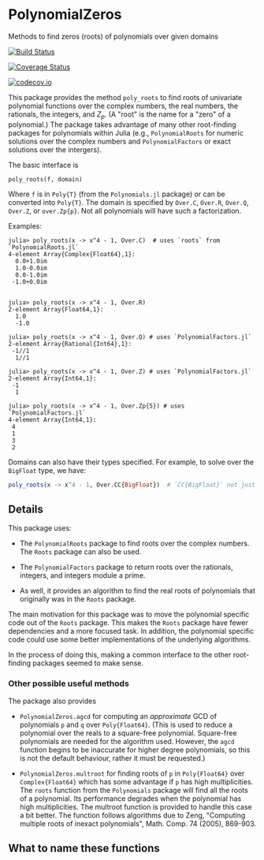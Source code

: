 # PolynomialZeros

Methods to find zeros (roots) of polynomials over given domains

[![Build Status](https://travis-ci.org/jverzani/PolynomialZeros.jl.svg?branch=master)](https://travis-ci.org/jverzani/PolynomialZeros.jl)

[![Coverage Status](https://coveralls.io/repos/jverzani/PolynomialZeros.jl/badge.svg?branch=master&service=github)](https://coveralls.io/github/jverzani/PolynomialZeros.jl?branch=master)

[![codecov.io](http://codecov.io/github/jverzani/PolynomialZeros.jl/coverage.svg?branch=master)](http://codecov.io/github/jverzani/PolynomialZeros.jl?branch=master)


This package provides the method `poly_roots` to find roots of
univariate polynomial functions over the complex numbers, the real
numbers, the rationals, the integers, and $Z_p$. (A "root" is the name
for a "zero" of a polynomial.) The package takes advantage of many
other root-finding packages for polynomials within Julia (e.g.,
`PolynomialRoots` for numeric solutions over the complex numbers and
`PolynomialFactors` or exact solutions over the intergers).

The basic interface is

```
poly_roots(f, domain)
```

Where `f` is in `Poly{T}` (from the `Polynomials.jl` package) or can be converted into `Poly{T}`. The domain is specified by `Over.C`, `Over.R`, `Over.Q`, `Over.Z`, or `over.Zp{p}`. Not all polynomials will have such a factorization.


Examples:

```
julia> poly_roots(x -> x^4 - 1, Over.C)  # uses `roots` from `PolynomialRoots.jl`
4-element Array{Complex{Float64},1}:
  0.0+1.0im
  1.0-0.0im
  0.0-1.0im
 -1.0+0.0im


julia> poly_roots(x -> x^4 - 1, Over.R)  
2-element Array{Float64,1}:
  1.0
  -1.0
  
julia> poly_roots(x -> x^4 - 1, Over.Q) # uses `PolynomialFactors.jl`
2-element Array{Rational{Int64},1}:
 -1//1
  1//1

julia> poly_roots(x -> x^4 - 1, Over.Z) # uses `PolynomialFactors.jl`
2-element Array{Int64,1}:
 -1
  1

julia> poly_roots(x -> x^4 - 1, Over.Zp{5}) # uses `PolynomialFactors.jl`
4-element Array{Int64,1}:
 4
 1
 3
 2
```

Domains can also have their types specified. For example, to solve
over the `BigFloat` type, we have:

```julia
poly_roots(x -> x^4 - 1, Over.CC{BigFloat})  # `CC{BigFloat}` not just `C`
```

## Details


This package uses:

* The `PolynomialRoots` package to find roots over the
complex numbers. The `Roots` package can also be used.

* The `PolynomialFactors` package to return roots over the
rationals, integers, and integers module a prime.

* As well, it provides an algorithm to find the real
roots of polynomials that originally was in the `Roots` package.


The main motivation for this package was to move the polynomial
specific code out of the `Roots` package. This makes the `Roots`
package have fewer dependencies and a more focused task. In addition,
the polynomial specific code could use some better implementations of
the underlying algorithms.

In the process of doing this, making a common interface to the other
root-finding packages seemed to make sense.

### Other possible useful methods

The package also provides

* `PolynomialZeros.agcd` for computing an *approximate* GCD of
  polynomials `p` and `q` over `Poly{Float64}`. (This is used to
  reduce a polynomial over the reals to a square-free
  polynomial. Square-free polynomials are needed for the
  algorithm used. However, the `agcd` function begins to be inaccurate for
  higher degree polynomials, so this is not the default behaviour, rather it must be requested.)

* `PolynomialZeros.multroot` for finding roots of `p` in
  `Poly{Float64}` over `Complex{Float64}` which has some advantage if
  `p` has high multiplicities. The `roots` function from the
  `Polynomials` package will find all the roots of a polynomial. Its
  performance degrades when the polynomial has high
  multiplicities. The multroot function is provided to handle this
  case a bit better. The function follows algorithms due to Zeng,
  "Computing multiple roots of inexact polynomials", Math. Comp. 74
  (2005), 869-903.


## What to name these functions

